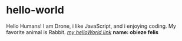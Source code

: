 # hello-world
Hello Humans!
I am Drone, i like JavaScript, and i enjoying coding.
My favorite animal is Rabbit. 
[*my helloWorld link*](http://www.helloworld.com)
**name: obieze felis**
